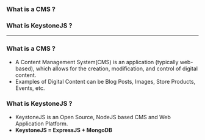 ### What is a CMS ?
### What is KeystoneJS ?


--------------

### What is a CMS ?
* A Content Management System(CMS) is an application (typically web-based), which allows for the creation, modification, and control of digital content.
* Examples of Digital Content can be Blog Posts, Images, Store Products, Events, etc.

### What is KeystoneJS ?
* KeystoneJS is an Open Source, NodeJS based CMS and Web Application Platform.
* **KeystoneJS = ExpressJS + MongoDB**
